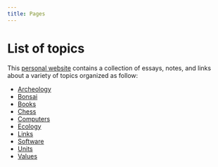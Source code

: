 ```yaml
---
title: Pages
---
```


# List of topics

This [personal website](/about) contains a collection of essays, notes, and
links about a variety of topics organized as follow:

- [Archeology](/archeology)
- [Bonsai](/bonsai)
- [Books](/books)
- [Chess](/chess)
- [Computers](/computers)
- [Ecology](/ecology)
- [Links](/links)
- [Software](/software)
- [Units](/units)
- [Values](/values)

<!--
- [Diary](/diary)
-->
